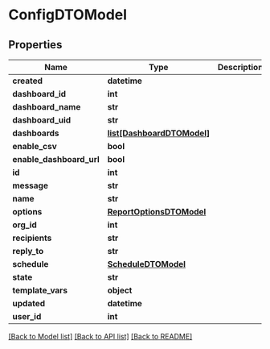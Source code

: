 # ConfigDTOModel

## Properties
Name | Type | Description | Notes
------------ | ------------- | ------------- | -------------
**created** | **datetime** |  | [optional] 
**dashboard_id** | **int** |  | [optional] 
**dashboard_name** | **str** |  | [optional] 
**dashboard_uid** | **str** |  | [optional] 
**dashboards** | [**list[DashboardDTOModel]**](DashboardDTOModel.md) |  | [optional] 
**enable_csv** | **bool** |  | [optional] 
**enable_dashboard_url** | **bool** |  | [optional] 
**id** | **int** |  | [optional] 
**message** | **str** |  | [optional] 
**name** | **str** |  | [optional] 
**options** | [**ReportOptionsDTOModel**](ReportOptionsDTOModel.md) |  | [optional] 
**org_id** | **int** |  | [optional] 
**recipients** | **str** |  | [optional] 
**reply_to** | **str** |  | [optional] 
**schedule** | [**ScheduleDTOModel**](ScheduleDTOModel.md) |  | [optional] 
**state** | **str** |  | [optional] 
**template_vars** | **object** |  | [optional] 
**updated** | **datetime** |  | [optional] 
**user_id** | **int** |  | [optional] 

[[Back to Model list]](../README.md#documentation-for-models) [[Back to API list]](../README.md#documentation-for-api-endpoints) [[Back to README]](../README.md)


